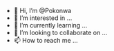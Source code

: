 - 👋 Hi, I’m @Pokonwa
- 👀 I’m interested in ...
- 🌱 I’m currently learning ...
- 💞️ I’m looking to collaborate on ...
- 📫 How to reach me ...

<!---
Pokonwa/Pokonwa is a ✨ special ✨ repository because its `README.md` (this file) appears on your GitHub profile.
You can click the Preview link to take a look at your changes.
--->
